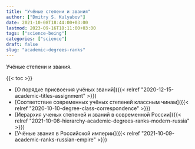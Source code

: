 ```yaml
---
title: "Учёные степени и звания"
author: ["Dmitry S. Kulyabov"]
date: 2021-10-08T18:44:00+03:00
lastmod: 2023-09-16T18:11:00+03:00
tags: ["science-being"]
categories: ["science"]
draft: false
slug: "academic-degrees-ranks"
---
```


Учёные степени и звания.

<!--more-->

{{< toc >}}

-   [О порядке присвоения учёных званий]({{< relref "2020-12-15-academic-titles-assignment" >}})
-   [Соответствие современных учёных степеней классным чинам]({{< relref "2020-10-10-degree-class-correspondence" >}})
-   [Иерархия ученых степеней и званий в современной России]({{< relref "2021-10-08-hierarchy-academic-degrees-ranks-modern-russia" >}})
-   [Учёные звания в Российской империи]({{< relref "2021-10-09-academic-ranks-russian-empire" >}})
